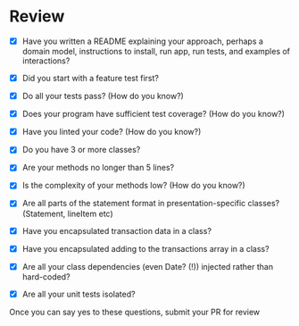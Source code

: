 # Review

- [x] Have you written a README explaining your approach, perhaps a domain model, instructions to install, run app, run tests, and examples of interactions?
- [x] Did you start with a feature test first?
- [x] Do all your tests pass? (How do you know?)
- [x] Does your program have sufficient test coverage? (How do you know?)
- [x] Have you linted your code? (How do you know?)
- [x] Do you have 3 or more classes?
- [x] Are your methods no longer than 5 lines?
- [x] Is the complexity of your methods low? (How do you know?)
- [x] Are all parts of the statement format in presentation-specific classes? (Statement, lineItem etc)
- [x] Have you encapsulated transaction data in a class?
- [x] Have you encapsulated adding to the transactions array in a class?
- [x] Are all your class dependencies (even Date? (!)) injected rather than hard-coded?
- [x] Are all your unit tests isolated?


Once you can say yes to these questions, submit your PR for review
